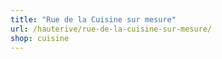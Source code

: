 ```yaml
---
title: "Rue de la Cuisine sur mesure"
url: /hauterive/rue-de-la-cuisine-sur-mesure/
shop: cuisine
---
```


